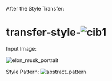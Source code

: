 After the Style Transfer:
# transfer-style-![cib1](https://github.com/vamsikrishyvk/transfer-style-/assets/60051414/391c2d22-ac93-461a-975e-177d06809949)






Input Image:

![elon_musk_portrait](https://github.com/vamsikrishyvk/transfer-style-/assets/60051414/244fb4b9-e2a2-42ce-aef0-00099eaaac27)

Style Pattern:
![abstract_pattern](https://github.com/vamsikrishyvk/transfer-style-/assets/60051414/403f58f0-af64-43d1-8fbd-6259ea1d0d3c)
